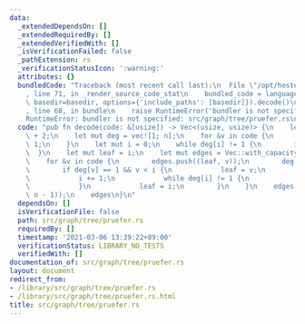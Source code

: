 ```yaml
---
data:
  _extendedDependsOn: []
  _extendedRequiredBy: []
  _extendedVerifiedWith: []
  _isVerificationFailed: false
  _pathExtension: rs
  _verificationStatusIcon: ':warning:'
  attributes: {}
  bundledCode: "Traceback (most recent call last):\n  File \"/opt/hostedtoolcache/Python/3.9.4/x64/lib/python3.9/site-packages/onlinejudge_verify/documentation/build.py\"\
    , line 71, in _render_source_code_stat\n    bundled_code = language.bundle(stat.path,\
    \ basedir=basedir, options={'include_paths': [basedir]}).decode()\n  File \"/opt/hostedtoolcache/Python/3.9.4/x64/lib/python3.9/site-packages/onlinejudge_verify/languages/user_defined.py\"\
    , line 68, in bundle\n    raise RuntimeError('bundler is not specified: {}'.format(path.as_posix()))\n\
    RuntimeError: bundler is not specified: src/graph/tree/pruefer.rs\n"
  code: "pub fn decode(code: &[usize]) -> Vec<(usize, usize)> {\n    let n = code.len()\
    \ + 2;\n    let mut deg = vec![1; n];\n    for &v in code {\n        deg[v] +=\
    \ 1;\n    }\n    let mut i = 0;\n    while deg[i] != 1 {\n        i += 1;\n  \
    \  }\n    let mut leaf = i;\n    let mut edges = Vec::with_capacity(n - 1);\n\
    \    for &v in code {\n        edges.push((leaf, v));\n        deg[v] -= 1;\n\
    \        if deg[v] == 1 && v < i {\n            leaf = v;\n        } else {\n\
    \            i += 1;\n            while deg[i] != 1 {\n                i += 1;\n\
    \            }\n            leaf = i;\n        }\n    }\n    edges.push((leaf,\
    \ n - 1));\n    edges\n}\n"
  dependsOn: []
  isVerificationFile: false
  path: src/graph/tree/pruefer.rs
  requiredBy: []
  timestamp: '2021-03-06 13:39:22+09:00'
  verificationStatus: LIBRARY_NO_TESTS
  verifiedWith: []
documentation_of: src/graph/tree/pruefer.rs
layout: document
redirect_from:
- /library/src/graph/tree/pruefer.rs
- /library/src/graph/tree/pruefer.rs.html
title: src/graph/tree/pruefer.rs
---
```

